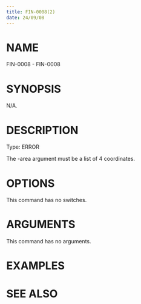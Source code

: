 ```yaml
---
title: FIN-0008(2)
date: 24/09/08
---
```


# NAME

FIN-0008 - FIN-0008

# SYNOPSIS

N/A.

# DESCRIPTION

Type: ERROR

The -area argument must be a list of 4 coordinates.

# OPTIONS

This command has no switches.

# ARGUMENTS

This command has no arguments.

# EXAMPLES

# SEE ALSO
